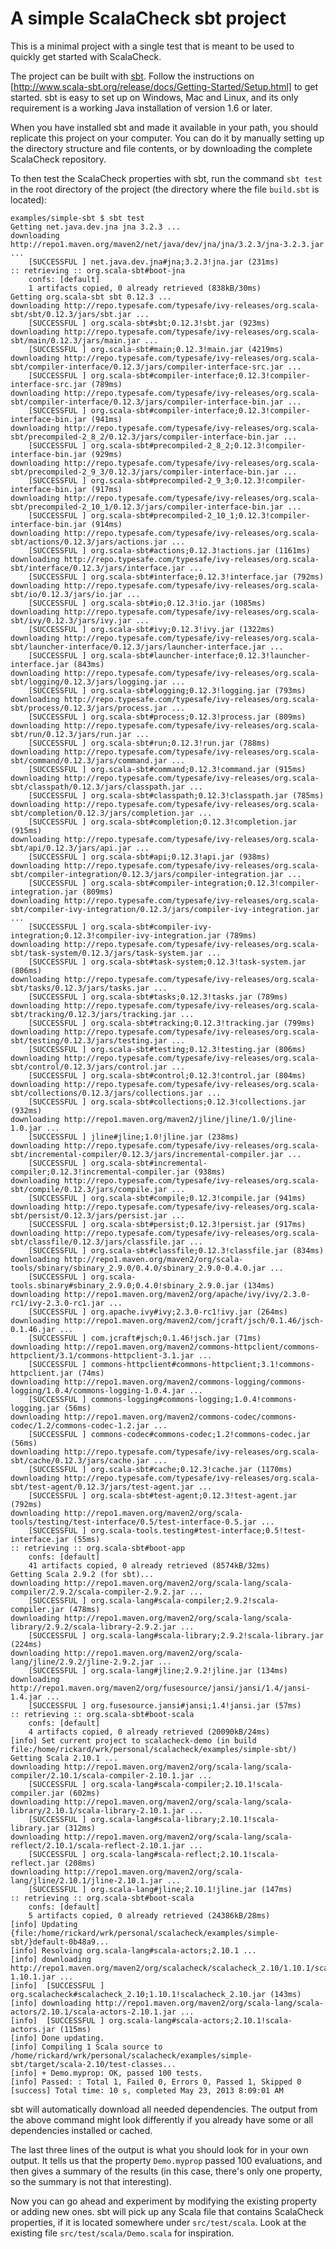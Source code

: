 # A simple ScalaCheck sbt project

This is a minimal project with a single test that is meant to be used to
quickly get started with ScalaCheck.

The project can be built with [sbt](http://www.scala-sbt.org/). Follow the
instructions on
[http://www.scala-sbt.org/release/docs/Getting-Started/Setup.html] to get
started. sbt is easy to set up on Windows, Mac and Linux, and its only
requirement is a working Java installation of version 1.6 or later.

When you have installed sbt and made it available in your path, you should
replicate this project on your computer. You can do it by manually setting up
the directory structure and file contents, or by downloading the complete
ScalaCheck repository.

To then test the ScalaCheck properties with sbt, run the command `sbt test` in
the root directory of the project (the directory where the file `build.sbt` is
located):

    examples/simple-sbt $ sbt test
    Getting net.java.dev.jna jna 3.2.3 ...
    downloading http://repo1.maven.org/maven2/net/java/dev/jna/jna/3.2.3/jna-3.2.3.jar ...
    	[SUCCESSFUL ] net.java.dev.jna#jna;3.2.3!jna.jar (231ms)
    :: retrieving :: org.scala-sbt#boot-jna
    	confs: [default]
    	1 artifacts copied, 0 already retrieved (838kB/30ms)
    Getting org.scala-sbt sbt 0.12.3 ...
    downloading http://repo.typesafe.com/typesafe/ivy-releases/org.scala-sbt/sbt/0.12.3/jars/sbt.jar ...
    	[SUCCESSFUL ] org.scala-sbt#sbt;0.12.3!sbt.jar (923ms)
    downloading http://repo.typesafe.com/typesafe/ivy-releases/org.scala-sbt/main/0.12.3/jars/main.jar ...
    	[SUCCESSFUL ] org.scala-sbt#main;0.12.3!main.jar (4219ms)
    downloading http://repo.typesafe.com/typesafe/ivy-releases/org.scala-sbt/compiler-interface/0.12.3/jars/compiler-interface-src.jar ...
    	[SUCCESSFUL ] org.scala-sbt#compiler-interface;0.12.3!compiler-interface-src.jar (789ms)
    downloading http://repo.typesafe.com/typesafe/ivy-releases/org.scala-sbt/compiler-interface/0.12.3/jars/compiler-interface-bin.jar ...
    	[SUCCESSFUL ] org.scala-sbt#compiler-interface;0.12.3!compiler-interface-bin.jar (941ms)
    downloading http://repo.typesafe.com/typesafe/ivy-releases/org.scala-sbt/precompiled-2_8_2/0.12.3/jars/compiler-interface-bin.jar ...
    	[SUCCESSFUL ] org.scala-sbt#precompiled-2_8_2;0.12.3!compiler-interface-bin.jar (929ms)
    downloading http://repo.typesafe.com/typesafe/ivy-releases/org.scala-sbt/precompiled-2_9_3/0.12.3/jars/compiler-interface-bin.jar ...
    	[SUCCESSFUL ] org.scala-sbt#precompiled-2_9_3;0.12.3!compiler-interface-bin.jar (917ms)
    downloading http://repo.typesafe.com/typesafe/ivy-releases/org.scala-sbt/precompiled-2_10_1/0.12.3/jars/compiler-interface-bin.jar ...
    	[SUCCESSFUL ] org.scala-sbt#precompiled-2_10_1;0.12.3!compiler-interface-bin.jar (914ms)
    downloading http://repo.typesafe.com/typesafe/ivy-releases/org.scala-sbt/actions/0.12.3/jars/actions.jar ...
    	[SUCCESSFUL ] org.scala-sbt#actions;0.12.3!actions.jar (1161ms)
    downloading http://repo.typesafe.com/typesafe/ivy-releases/org.scala-sbt/interface/0.12.3/jars/interface.jar ...
    	[SUCCESSFUL ] org.scala-sbt#interface;0.12.3!interface.jar (792ms)
    downloading http://repo.typesafe.com/typesafe/ivy-releases/org.scala-sbt/io/0.12.3/jars/io.jar ...
    	[SUCCESSFUL ] org.scala-sbt#io;0.12.3!io.jar (1085ms)
    downloading http://repo.typesafe.com/typesafe/ivy-releases/org.scala-sbt/ivy/0.12.3/jars/ivy.jar ...
    	[SUCCESSFUL ] org.scala-sbt#ivy;0.12.3!ivy.jar (1322ms)
    downloading http://repo.typesafe.com/typesafe/ivy-releases/org.scala-sbt/launcher-interface/0.12.3/jars/launcher-interface.jar ...
    	[SUCCESSFUL ] org.scala-sbt#launcher-interface;0.12.3!launcher-interface.jar (843ms)
    downloading http://repo.typesafe.com/typesafe/ivy-releases/org.scala-sbt/logging/0.12.3/jars/logging.jar ...
    	[SUCCESSFUL ] org.scala-sbt#logging;0.12.3!logging.jar (793ms)
    downloading http://repo.typesafe.com/typesafe/ivy-releases/org.scala-sbt/process/0.12.3/jars/process.jar ...
    	[SUCCESSFUL ] org.scala-sbt#process;0.12.3!process.jar (809ms)
    downloading http://repo.typesafe.com/typesafe/ivy-releases/org.scala-sbt/run/0.12.3/jars/run.jar ...
    	[SUCCESSFUL ] org.scala-sbt#run;0.12.3!run.jar (788ms)
    downloading http://repo.typesafe.com/typesafe/ivy-releases/org.scala-sbt/command/0.12.3/jars/command.jar ...
    	[SUCCESSFUL ] org.scala-sbt#command;0.12.3!command.jar (915ms)
    downloading http://repo.typesafe.com/typesafe/ivy-releases/org.scala-sbt/classpath/0.12.3/jars/classpath.jar ...
    	[SUCCESSFUL ] org.scala-sbt#classpath;0.12.3!classpath.jar (785ms)
    downloading http://repo.typesafe.com/typesafe/ivy-releases/org.scala-sbt/completion/0.12.3/jars/completion.jar ...
    	[SUCCESSFUL ] org.scala-sbt#completion;0.12.3!completion.jar (915ms)
    downloading http://repo.typesafe.com/typesafe/ivy-releases/org.scala-sbt/api/0.12.3/jars/api.jar ...
    	[SUCCESSFUL ] org.scala-sbt#api;0.12.3!api.jar (938ms)
    downloading http://repo.typesafe.com/typesafe/ivy-releases/org.scala-sbt/compiler-integration/0.12.3/jars/compiler-integration.jar ...
    	[SUCCESSFUL ] org.scala-sbt#compiler-integration;0.12.3!compiler-integration.jar (809ms)
    downloading http://repo.typesafe.com/typesafe/ivy-releases/org.scala-sbt/compiler-ivy-integration/0.12.3/jars/compiler-ivy-integration.jar ...
    	[SUCCESSFUL ] org.scala-sbt#compiler-ivy-integration;0.12.3!compiler-ivy-integration.jar (789ms)
    downloading http://repo.typesafe.com/typesafe/ivy-releases/org.scala-sbt/task-system/0.12.3/jars/task-system.jar ...
    	[SUCCESSFUL ] org.scala-sbt#task-system;0.12.3!task-system.jar (806ms)
    downloading http://repo.typesafe.com/typesafe/ivy-releases/org.scala-sbt/tasks/0.12.3/jars/tasks.jar ...
    	[SUCCESSFUL ] org.scala-sbt#tasks;0.12.3!tasks.jar (789ms)
    downloading http://repo.typesafe.com/typesafe/ivy-releases/org.scala-sbt/tracking/0.12.3/jars/tracking.jar ...
    	[SUCCESSFUL ] org.scala-sbt#tracking;0.12.3!tracking.jar (799ms)
    downloading http://repo.typesafe.com/typesafe/ivy-releases/org.scala-sbt/testing/0.12.3/jars/testing.jar ...
    	[SUCCESSFUL ] org.scala-sbt#testing;0.12.3!testing.jar (806ms)
    downloading http://repo.typesafe.com/typesafe/ivy-releases/org.scala-sbt/control/0.12.3/jars/control.jar ...
    	[SUCCESSFUL ] org.scala-sbt#control;0.12.3!control.jar (804ms)
    downloading http://repo.typesafe.com/typesafe/ivy-releases/org.scala-sbt/collections/0.12.3/jars/collections.jar ...
    	[SUCCESSFUL ] org.scala-sbt#collections;0.12.3!collections.jar (932ms)
    downloading http://repo1.maven.org/maven2/jline/jline/1.0/jline-1.0.jar ...
    	[SUCCESSFUL ] jline#jline;1.0!jline.jar (238ms)
    downloading http://repo.typesafe.com/typesafe/ivy-releases/org.scala-sbt/incremental-compiler/0.12.3/jars/incremental-compiler.jar ...
    	[SUCCESSFUL ] org.scala-sbt#incremental-compiler;0.12.3!incremental-compiler.jar (938ms)
    downloading http://repo.typesafe.com/typesafe/ivy-releases/org.scala-sbt/compile/0.12.3/jars/compile.jar ...
    	[SUCCESSFUL ] org.scala-sbt#compile;0.12.3!compile.jar (941ms)
    downloading http://repo.typesafe.com/typesafe/ivy-releases/org.scala-sbt/persist/0.12.3/jars/persist.jar ...
    	[SUCCESSFUL ] org.scala-sbt#persist;0.12.3!persist.jar (917ms)
    downloading http://repo.typesafe.com/typesafe/ivy-releases/org.scala-sbt/classfile/0.12.3/jars/classfile.jar ...
    	[SUCCESSFUL ] org.scala-sbt#classfile;0.12.3!classfile.jar (834ms)
    downloading http://repo1.maven.org/maven2/org/scala-tools/sbinary/sbinary_2.9.0/0.4.0/sbinary_2.9.0-0.4.0.jar ...
    	[SUCCESSFUL ] org.scala-tools.sbinary#sbinary_2.9.0;0.4.0!sbinary_2.9.0.jar (134ms)
    downloading http://repo1.maven.org/maven2/org/apache/ivy/ivy/2.3.0-rc1/ivy-2.3.0-rc1.jar ...
    	[SUCCESSFUL ] org.apache.ivy#ivy;2.3.0-rc1!ivy.jar (264ms)
    downloading http://repo1.maven.org/maven2/com/jcraft/jsch/0.1.46/jsch-0.1.46.jar ...
    	[SUCCESSFUL ] com.jcraft#jsch;0.1.46!jsch.jar (71ms)
    downloading http://repo1.maven.org/maven2/commons-httpclient/commons-httpclient/3.1/commons-httpclient-3.1.jar ...
    	[SUCCESSFUL ] commons-httpclient#commons-httpclient;3.1!commons-httpclient.jar (74ms)
    downloading http://repo1.maven.org/maven2/commons-logging/commons-logging/1.0.4/commons-logging-1.0.4.jar ...
    	[SUCCESSFUL ] commons-logging#commons-logging;1.0.4!commons-logging.jar (56ms)
    downloading http://repo1.maven.org/maven2/commons-codec/commons-codec/1.2/commons-codec-1.2.jar ...
    	[SUCCESSFUL ] commons-codec#commons-codec;1.2!commons-codec.jar (56ms)
    downloading http://repo.typesafe.com/typesafe/ivy-releases/org.scala-sbt/cache/0.12.3/jars/cache.jar ...
    	[SUCCESSFUL ] org.scala-sbt#cache;0.12.3!cache.jar (1170ms)
    downloading http://repo.typesafe.com/typesafe/ivy-releases/org.scala-sbt/test-agent/0.12.3/jars/test-agent.jar ...
    	[SUCCESSFUL ] org.scala-sbt#test-agent;0.12.3!test-agent.jar (792ms)
    downloading http://repo1.maven.org/maven2/org/scala-tools/testing/test-interface/0.5/test-interface-0.5.jar ...
    	[SUCCESSFUL ] org.scala-tools.testing#test-interface;0.5!test-interface.jar (55ms)
    :: retrieving :: org.scala-sbt#boot-app
    	confs: [default]
    	41 artifacts copied, 0 already retrieved (8574kB/32ms)
    Getting Scala 2.9.2 (for sbt)...
    downloading http://repo1.maven.org/maven2/org/scala-lang/scala-compiler/2.9.2/scala-compiler-2.9.2.jar ...
    	[SUCCESSFUL ] org.scala-lang#scala-compiler;2.9.2!scala-compiler.jar (478ms)
    downloading http://repo1.maven.org/maven2/org/scala-lang/scala-library/2.9.2/scala-library-2.9.2.jar ...
    	[SUCCESSFUL ] org.scala-lang#scala-library;2.9.2!scala-library.jar (224ms)
    downloading http://repo1.maven.org/maven2/org/scala-lang/jline/2.9.2/jline-2.9.2.jar ...
    	[SUCCESSFUL ] org.scala-lang#jline;2.9.2!jline.jar (134ms)
    downloading http://repo1.maven.org/maven2/org/fusesource/jansi/jansi/1.4/jansi-1.4.jar ...
    	[SUCCESSFUL ] org.fusesource.jansi#jansi;1.4!jansi.jar (57ms)
    :: retrieving :: org.scala-sbt#boot-scala
    	confs: [default]
    	4 artifacts copied, 0 already retrieved (20090kB/24ms)
    [info] Set current project to scalacheck-demo (in build file:/home/rickard/wrk/personal/scalacheck/examples/simple-sbt/)
    Getting Scala 2.10.1 ...
    downloading http://repo1.maven.org/maven2/org/scala-lang/scala-compiler/2.10.1/scala-compiler-2.10.1.jar ...
    	[SUCCESSFUL ] org.scala-lang#scala-compiler;2.10.1!scala-compiler.jar (602ms)
    downloading http://repo1.maven.org/maven2/org/scala-lang/scala-library/2.10.1/scala-library-2.10.1.jar ...
    	[SUCCESSFUL ] org.scala-lang#scala-library;2.10.1!scala-library.jar (312ms)
    downloading http://repo1.maven.org/maven2/org/scala-lang/scala-reflect/2.10.1/scala-reflect-2.10.1.jar ...
    	[SUCCESSFUL ] org.scala-lang#scala-reflect;2.10.1!scala-reflect.jar (208ms)
    downloading http://repo1.maven.org/maven2/org/scala-lang/jline/2.10.1/jline-2.10.1.jar ...
    	[SUCCESSFUL ] org.scala-lang#jline;2.10.1!jline.jar (147ms)
    :: retrieving :: org.scala-sbt#boot-scala
    	confs: [default]
    	5 artifacts copied, 0 already retrieved (24386kB/28ms)
    [info] Updating {file:/home/rickard/wrk/personal/scalacheck/examples/simple-sbt/}default-0b48a9...
    [info] Resolving org.scala-lang#scala-actors;2.10.1 ...
    [info] downloading http://repo1.maven.org/maven2/org/scalacheck/scalacheck_2.10/1.10.1/scalacheck_2.10-1.10.1.jar ...
    [info] 	[SUCCESSFUL ] org.scalacheck#scalacheck_2.10;1.10.1!scalacheck_2.10.jar (143ms)
    [info] downloading http://repo1.maven.org/maven2/org/scala-lang/scala-actors/2.10.1/scala-actors-2.10.1.jar ...
    [info] 	[SUCCESSFUL ] org.scala-lang#scala-actors;2.10.1!scala-actors.jar (115ms)
    [info] Done updating.
    [info] Compiling 1 Scala source to /home/rickard/wrk/personal/scalacheck/examples/simple-sbt/target/scala-2.10/test-classes...
    [info] + Demo.myprop: OK, passed 100 tests.
    [info] Passed: : Total 1, Failed 0, Errors 0, Passed 1, Skipped 0
    [success] Total time: 10 s, completed May 23, 2013 8:09:01 AM


sbt will automatically download all needed dependencies. The output from the
above command might look differently if you already have some or all
dependencies installed or cached.

The last three lines of the output is what you should look for in your own
output. It tells us that the property `Demo.myprop` passed 100 evaluations, and
then gives a summary of the results (in this case, there's only one property,
so the summary is not that interesting).

Now you can go ahead and experiment by modifying the existing property or
adding new ones. sbt will pick up any Scala file that contains ScalaCheck
properties, if it is located somewhere under `src/test/scala`. Look at the
existing file `src/test/scala/Demo.scala` for inspiration.
